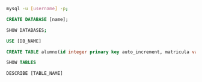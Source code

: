 

```bash
mysql -u [username] -p;

```



```sql
CREATE DATABASE [name];
``` 



```bash
SHOW DATABASES;
``` 

```sql
USE [DB_NAME]
```

```sql
CREATE TABLE alumno(id integer primary key auto_increment, matricula varchar(10), correo varchar(200), carrera varchar(5), calificacion_final integer);
``` 

```sql
SHOW TABLES
```


```sql
DESCRIBE [TABLE_NAME]
```